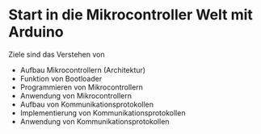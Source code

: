 # Start in die Mikrocontroller Welt mit Arduino

Ziele sind das Verstehen von

- Aufbau Mikrocontrollern (Architektur)
- Funktion von Bootloader
- Programmieren von Mikrocontrollern
- Anwendung von Mikrocontrollern
- Aufbau von Kommunikationsprotokollen
- Implementierung von Kommunikationsprotokollen
- Anwendung von Kommunikationsprotokollen
